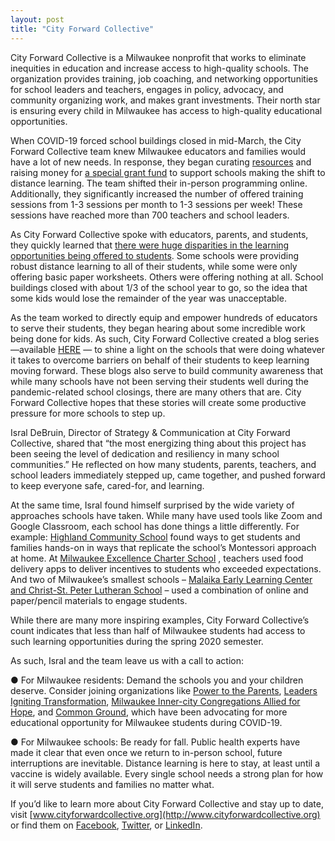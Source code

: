 ```yaml
---
layout: post
title: "City Forward Collective"
---
```

City Forward Collective is a Milwaukee nonprofit that works to eliminate inequities in education and increase access to high-quality schools. The organization provides training, job coaching, and networking opportunities for school leaders and teachers, engages in policy, advocacy, and community organizing work, and makes grant investments. Their north star is ensuring every child in Milwaukee has access to high-quality educational opportunities.

When COVID-19 forced school buildings closed in mid-March, the City Forward Collective team knew Milwaukee educators and families would have a lot of new needs. In response, they began curating [resources](https://www.cityforwardcollective.org/covid19-resources) and raising money for [a special grant fund](https://www.cityforwardcollective.org/covid-19-school-support-fund) to support schools making the shift to distance learning. The team shifted their in-person programming online. Additionally, they significantly increased the number of offered training sessions from 1-3 sessions per month to 1-3 sessions per week! These sessions have reached more than 700 teachers and school leaders.

As City Forward Collective spoke with educators, parents, and students, they quickly learned that [there were huge disparities in the learning opportunities being offered to students](https://medium.com/@cityforwardcollective/during-ongoing-covid-19-crisis-learning-opportunities-for-milwaukee-students-vary-greatly-83587367aa91). Some schools were providing robust distance learning to all of their students, while some were only offering basic paper worksheets. Others were offering nothing at all. School buildings closed with about 1/3 of the school year to go, so the idea that some kids would lose the remainder of the year was unacceptable.

As the team worked to directly equip and empower hundreds of educators to serve their students, they began hearing about some incredible work being done for kids. As such, City Forward Collective created a blog series—available [HERE](https://medium.com/@cityforwardcollective) — to shine a light on the schools that were doing whatever it takes to overcome barriers on behalf of their students to keep learning moving forward.  These blogs also serve to build community awareness that while many schools have not been serving their students well during the pandemic-related school closings, there are many others that are. City Forward Collective hopes that these stories will create some productive pressure for more schools to step up.

Isral DeBruin, Director of Strategy & Communication at City Forward Collective, shared that “the most energizing thing about this project has been seeing the level of dedication and resiliency in many school communities.”  He reflected on how many students, parents, teachers, and school leaders immediately stepped up, came together, and pushed forward to keep everyone safe, cared-for, and learning.

At the same time, Isral found himself surprised by the wide variety of approaches schools have taken. While many have used tools like Zoom and Google Classroom, each school has done things a little differently. For example: [Highland Community School](https://medium.com/@cityforwardcollective/learning-during-covid-19-highland-community-school-8a582f75aa6) found ways to get students and families hands-on in ways that replicate the school’s Montessori approach at home. At [Milwaukee Excellence Charter School](https://medium.com/@cityforwardcollective/learning-during-covid-19-milwaukee-excellence-charter-school-b37599c4075e) , teachers used food delivery apps to deliver incentives to students who exceeded expectations. And two of Milwaukee’s smallest schools – [Malaika Early Learning Center and Christ-St. Peter Lutheran School](https://medium.com/@cityforwardcollective/learning-during-covid-19-malaika-early-learning-center-and-christ-st-peter-lutheran-school-56bb1ce5d5b0) – used a combination of online and paper/pencil materials to engage students.

While there are many more inspiring examples, City Forward Collective’s count indicates that less than half of Milwaukee students had access to such learning opportunities during the spring 2020 semester.

As such, Isral and the team leave us with a call to action:

●  	For Milwaukee residents: Demand the schools you and your children deserve.  Consider joining organizations like [Power to the Parents](https://www.facebook.com/Power-to-the-Parents-100544008336060/), [Leaders Igniting Transformation](https://www.litmke.org/), [Milwaukee Inner-city Congregations Allied for Hope](https://www.facebook.com/MicahEmpowers), and [Common Ground](https://www.commongroundwi.org/), which have been advocating for more educational opportunity for Milwaukee students during COVID-19.

●  	For Milwaukee schools: Be ready for fall. Public health experts have made it clear that even once we return to in-person school, future interruptions are inevitable. Distance learning is here to stay, at least until a vaccine is widely available. Every single school needs a strong plan for how it will serve students and families no matter what.

If you’d like to learn more about City Forward Collective and stay up to date, visit [www.cityforwardcollective.org](http://www.cityforwardcollective.org) or find them on [Facebook](https://www.facebook.com/CityForwardCol/), [Twitter](https://twitter.com/cityforwardcol?lang=en), or [LinkedIn](https://www.linkedin.com/company/cityforwardcol/).

